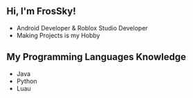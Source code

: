 ## Hi, I'm FrosSky!
- Android Developer & Roblox Studio Developer<br/>
- Making Projects is my Hobby<br/>

## My Programming Languages Knowledge
- Java
- Python
- Luau
